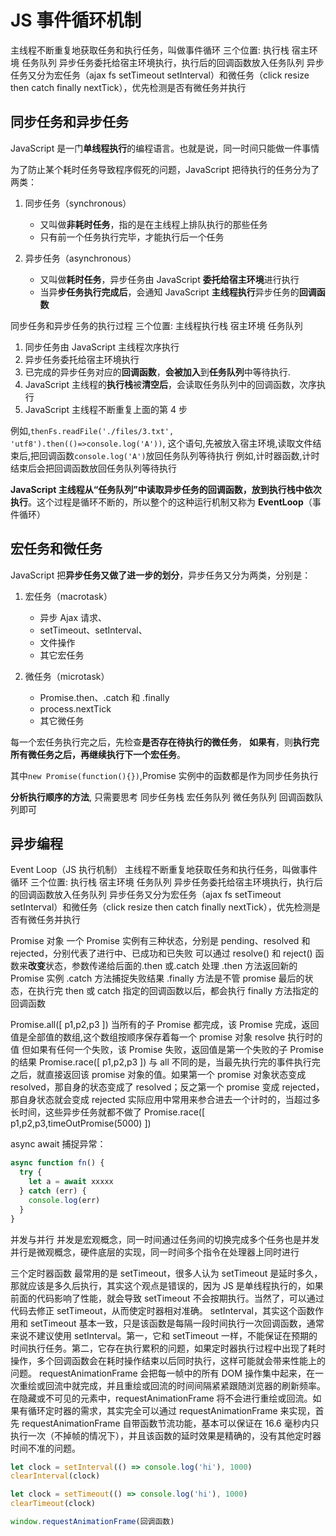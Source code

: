 # JS 事件循环机制

主线程不断重复地获取任务和执行任务，叫做事件循环
三个位置: 执行栈 宿主环境 任务队列
异步任务委托给宿主环境执行，执行后的回调函数放入任务队列
异步任务又分为宏任务（ajax fs setTimeout setInterval）和微任务（click resize then catch finally nextTick），优先检测是否有微任务并执行

## 同步任务和异步任务

JavaScript 是一门**单线程执行**的编程语言。也就是说，同一时间只能做一件事情

为了防止某个耗时任务导致程序假死的问题，JavaScript 把待执行的任务分为了两类：

1. 同步任务（synchronous）

   - 又叫做**非耗时任务**，指的是在主线程上排队执行的那些任务
   - 只有前一个任务执行完毕，才能执行后一个任务

2. 异步任务（asynchronous）
   - 又叫做**耗时任务**，异步任务由 JavaScript **委托给宿主环境**进行执行
   - 当异**步任务执行完成后**，会通知 JavaScript **主线程执行**异步任务的**回调函数**

同步任务和异步任务的执行过程
三个位置: 主线程执行栈 宿主环境 任务队列

1. 同步任务由 JavaScript 主线程次序执行
2. 异步任务委托给宿主环境执行
3. 已完成的异步任务对应的**回调函数**，**会被加入**到**任务队列**中等待执行.
4. JavaScript 主线程的**执行栈**被**清空后**，会读取任务队列中的回调函数，次序执行
5. JavaScript 主线程不断重复上面的第 4 步

例如,`thenFs.readFile('./files/3.txt', 'utf8').then(()=>console.log('A'))`, 这个语句,先被放入宿主环境,读取文件结束后,把回调函数`console.log('A')`放回任务队列等待执行
例如,计时器函数,计时结束后会把回调函数放回任务队列等待执行

**JavaScript 主线程从“任务队列”中读取异步任务的回调函数，放到执行栈中依次执行**。这个过程是循环不断的，所以整个的这种运行机制又称为 **EventLoop**（事件循环）

## 宏任务和微任务

JavaScript 把**异步任务又做了进一步的划分**，异步任务又分为两类，分别是：

1. 宏任务（macrotask）

   - 异步 Ajax 请求、
   - setTimeout、setInterval、
   - 文件操作
   - 其它宏任务

2. 微任务（microtask）
   - Promise.then、.catch 和 .finally
   - process.nextTick
   - 其它微任务

每一个宏任务执行完之后，先检查**是否存在待执行的微任务**，
**如果有**，则**执行完所有微任务之后，再继续执行下一个宏任务**。

其中`new Promise(function(){})`,Promise 实例中的函数都是作为同步任务执行

**分析执行顺序的方法**, 只需要思考 同步任务栈 宏任务队列 微任务队列 回调函数队列即可

## 异步编程

Event Loop（JS 执行机制）
主线程不断重复地获取任务和执行任务，叫做事件循环
三个位置: 执行栈 宿主环境 任务队列
异步任务委托给宿主环境执行，执行后的回调函数放入任务队列
异步任务又分为宏任务（ajax fs setTimeout setInterval）和微任务（click resize then catch finally nextTick），优先检测是否有微任务并执行

Promise 对象
一个 Promise 实例有三种状态，分别是 pending、resolved 和 rejected，分别代表了进行中、已成功和已失败
可以通过 resolve() 和 reject() 函数来**改变**状态，参数传递给后面的.then 或.catch 处理
.then 方法返回新的 Promise 实例
.catch 方法捕捉失败结果
.finally 方法是不管 promise 最后的状态，在执行完 then 或 catch 指定的回调函数以后，都会执行 finally 方法指定的回调函数

Promise.all([ p1,p2,p3 ])
当所有的子 Promise 都完成，该 Promise 完成，返回值是全部值的数组,这个数组按顺序保存着每一个 promise 对象 resolve 执行时的值
但如果有任何一个失败，该 Promise 失败，返回值是第一个失败的子 Promise 的结果
Promise.race([ p1,p2,p3 ])
与 all 不同的是，当最先执行完的事件执行完之后，就直接返回该 promise 对象的值。如果第一个 promise 对象状态变成 resolved，那自身的状态变成了 resolved；反之第一个 promise 变成 rejected，那自身状态就会变成 rejected
实际应用中常用来参合进去一个计时的，当超过多长时间，这些异步任务就都不做了
Promise.race([ p1,p2,p3,timeOutPromise(5000) ])

async await
捕捉异常：

```js
async function fn() {
  try {
    let a = await xxxxx
  } catch (err) {
    console.log(err)
  }
}
```

并发与并行
并发是宏观概念，同一时间通过任务间的切换完成多个任务也是并发
并行是微观概念，硬件底层的实现，同一时间多个指令在处理器上同时进行

三个定时器函数
最常用的是 setTimeout，很多人认为 setTimeout 是延时多久，那就应该是多久后执行，其实这个观点是错误的，因为 JS 是单线程执行的，如果前面的代码影响了性能，就会导致 setTimeout 不会按期执行。当然了，可以通过代码去修正 setTimeout，从而使定时器相对准确。
setInterval，其实这个函数作用和 setTimeout 基本一致，只是该函数是每隔一段时间执行一次回调函数，通常来说不建议使用 setInterval。第一，它和 setTimeout 一样，不能保证在预期的时间执行任务。第二，它存在执行累积的问题，如果定时器执行过程中出现了耗时操作，多个回调函数会在耗时操作结束以后同时执行，这样可能就会带来性能上的问题。
requestAnimationFrame 会把每一帧中的所有 DOM 操作集中起来，在一次重绘或回流中就完成，并且重绘或回流的时间间隔紧紧跟随浏览器的刷新频率。在隐藏或不可见的元素中，requestAnimationFrame 将不会进行重绘或回流。如果有循环定时器的需求，其实完全可以通过 requestAnimationFrame 来实现，首先 requestAnimationFrame 自带函数节流功能，基本可以保证在 16.6 毫秒内只执行一次（不掉帧的情况下），并且该函数的延时效果是精确的，没有其他定时器时间不准的问题。

```js
let clock = setInterval(() => console.log('hi'), 1000)
clearInterval(clock)

let clock = setTimeout(() => console.log('hi'), 1000)
clearTimeout(clock)

window.requestAnimationFrame(回调函数)
```
